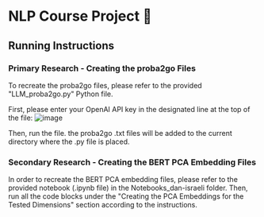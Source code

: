 # NLP Course Project 📝

## Running Instructions

### Primary Research - Creating the proba2go Files 
To recreate the proba2go files, please refer to the provided "LLM_proba2go.py" Python file.

First, please enter your OpenAI API key in the designated line at the top of the file:
![image](https://github.com/dan-israeli/NLP-Course-Project/assets/127883151/e278b9c1-0c73-4186-89c4-c5169b632fd4)

Then, run the file. the proba2go .txt files will be added to the current directory where the .py file is placed.

### Secondary Research - Creating the BERT PCA Embedding Files
In order to recreate the BERT PCA embedding files, please refer to the provided notebook (.ipynb file) in the Notebooks_dan-israeli folder.
Then, run all the code blocks under the "Creating the PCA Embeddings for the Tested Dimensions" section according to the instructions.
